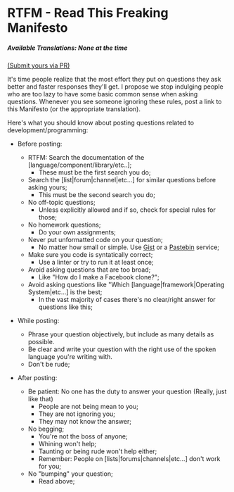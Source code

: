 # RTFM - **R**ead **T**his **F**reaking **M**anifesto

##### Available Translations: None at the time
[(Submit yours via PR)](https://github.com/galvao/RTFM)

It's time people realize that the most effort they put on questions they ask better and faster responses they'll get.
I propose we stop indulging people who are too lazy to have some basic common sense when asking questions.
Whenever you see someone ignoring these rules, post a link to this Manifesto (or the appropriate translation).

Here's what you should know about posting questions related to development/programming:

* Before posting:
  * RTFM: Search the documentation of the [language/component/library/etc..];
    * These must be the first search you do;
  * Search the [list|forum|channel|etc...] for similar questions before asking yours;
    * This must be the second search you do;
  * No off-topic questions;
    * Unless explicitly allowed and if so, check for special rules for those;
  * No homework questions;
    * Do your own assignments;
  * Never put unformatted code on your question;
    * No matter how small or simple. Use [Gist](http://gist.github.com/) or a [Pastebin](https://en.wikipedia.org/wiki/Pastebin) service;
  * Make sure you code is syntatically correct;
    * Use a linter or try to run it at least once;
  * Avoid asking questions that are too broad; 
    * Like "How do I make a Facebook clone?";
  * Avoid asking questions like "Which [language|framework|Operating System|etc...] is the best; 
    * In the vast majority of cases there's no clear/right answer for questions like this;

* While posting:
  * Phrase your question objectively, but include as many details as possible.
  * Be clear and write your question with the right use of the spoken language you're writing with.
  * Don't be rude;

* After posting:
  * Be patient: No one has the duty to answer your question (Really, just like that)
    * People are not being mean to you;
    * They are not ignoring you;
    * They may not know the answer;
  * No begging;
    * You're not the boss of anyone;
    * Whining won't help;
    * Taunting or being rude won't help either;
    * Remember: People on [lists|forums|channels|etc...] don't work for you;
  * No "bumping" your question;
    * Read above;
